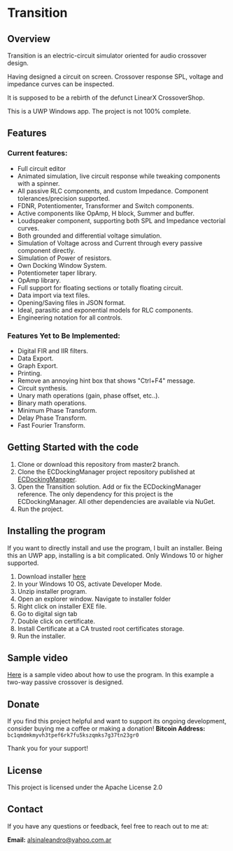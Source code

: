 # Transition

## Overview

Transition is an electric-circuit simulator oriented for audio crossover design.

Having designed a circuit on screen. Crossover response SPL, voltage and impedance curves can be inspected.

It is supposed to be a rebirth of the defunct LinearX CrossoverShop.

This is a UWP Windows app. The project is not 100% complete.

## Features

### Current features:
- Full circuit editor
- Animated simulation, live circuit response while tweaking components with a spinner.
- All passive RLC components, and custom Impedance. Component tolerances/precision supported.
- FDNR, Potentiomenter, Transformer and Switch components.
- Active components like OpAmp, H block, Summer and buffer.
- Loudspeaker component, supporting both SPL and Impedance vectorial curves.
- Both grounded and differential voltage simulation.
- Simulation of Voltage across and Current through every passive component directly.
- Simulation of Power of resistors.
- Own Docking Window System.
- Potentiometer taper library.
- OpAmp library.
- Full support for floating sections or totally floating circuit.
- Data import via text files.
- Opening/Saving files in JSON format.
- Ideal, parasitic and exponential models for RLC components.
- Engineering notation for all controls.

### Features Yet to Be Implemented:
- Digital FIR and IIR filters.
- Data Export.
- Graph Export.
- Printing.
- Remove an annoying hint box that shows "Ctrl+F4" message.
- Circuit synthesis.
- Unary math operations (gain, phase offset, etc..).
- Binary math operations.
- Minimum Phase Transform.
- Delay Phase Transform.
- Fast Fourier Transform.

## Getting Started with the code

1. Clone or download this repository from master2 branch.
2. Clone the ECDockingManager project repository published at [ECDockingManager](https://gitlab.com/alsinaleandro/ecdockingmanager). 
3. Open the Transition solution. Add or fix the ECDockingManager reference. The only dependency for this project is the ECDockingManager. All other dependencies are available via NuGet.
4. Run the project.

## Installing the program

If you want to directly install and use the program, I built an installer. Being this an UWP app, installing is a bit complicated. Only Windows 10 or higher supported.

1. Download installer [here](https://drive.google.com/file/d/1wiJAPOSfUGFCvFK1jLegIqk0_TTXiaJ2/view?usp=sharing)
2. In your Windows 10 OS, activate Developer Mode.
3. Unzip installer program.
4. Open an explorer window. Navigate to installer folder
5. Right click on installer EXE file.
6. Go to digital sign tab
7. Double click on certificate.
8. Install Certificate at a CA trusted root certificates storage.
9. Run the installer.

## Sample video

[Here](https://youtu.be/QITHt56Fe7s) is a sample video about how to use the program. In this example a two-way passive crossover is designed.

## Donate

If you find this project helpful and want to support its ongoing development, consider buying me a coffee or making a donation!
**Bitcoin Address:**
`bc1qmdmkmyvh3tpef6rk7fu5kszqmks7g37tn23gr0`

Thank you for your support!

## License
This project is licensed under the Apache License 2.0

## Contact

If you have any questions or feedback, feel free to reach out to me at:

**Email:** alsinaleandro@yahoo.com.ar
